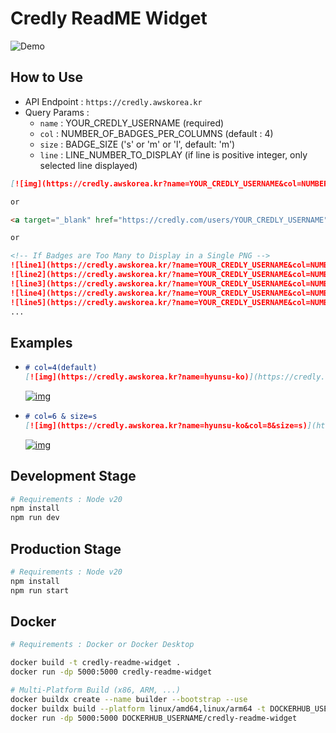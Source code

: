 # Credly ReadME Widget
![Demo](https://credly.awskorea.kr?name=seungryel-sim&size=s&col=3&line=1)

## How to Use
- API Endpoint : `https://credly.awskorea.kr`
- Query Params :
    - `name` : YOUR_CREDLY_USERNAME (required)
    - `col` : NUMBER_OF_BADGES_PER_COLUMNS (default : 4)
    - `size` : BADGE_SIZE ('s' or 'm' or 'l', default: 'm')
    - `line` : LINE_NUMBER_TO_DISPLAY (if line is positive integer, only selected line displayed)

```markdown
[![img](https://credly.awskorea.kr?name=YOUR_CREDLY_USERNAME&col=NUMBER_OF_BADGES_PER_COLUMNS&size=BADGE_SIZE)](https://credly.com/users/YOUR_CREDLY_USERNAME)

or

<a target="_blank" href="https://credly.com/users/YOUR_CREDLY_USERNAME"><img src="https://credly.awskorea.kr?name=YOUR_CREDLY_USERNAME&col=NUMBER_OF_BADGES_PER_COLUMNS&size=BADGE_SIZE" /></a>

or

<!-- If Badges are Too Many to Display in a Single PNG -->
![line1](https://credly.awskorea.kr/?name=YOUR_CREDLY_USERNAME&col=NUMBER_OF_BADGES_PER_COLUMNS&line=1)<br/>
![line2](https://credly.awskorea.kr/?name=YOUR_CREDLY_USERNAME&col=NUMBER_OF_BADGES_PER_COLUMNS&line=2)<br/>
![line3](https://credly.awskorea.kr/?name=YOUR_CREDLY_USERNAME&col=NUMBER_OF_BADGES_PER_COLUMNS&line=3)<br/>
![line4](https://credly.awskorea.kr/?name=YOUR_CREDLY_USERNAME&col=NUMBER_OF_BADGES_PER_COLUMNS&line=4)<br/>
![line5](https://credly.awskorea.kr/?name=YOUR_CREDLY_USERNAME&col=NUMBER_OF_BADGES_PER_COLUMNS&line=5)<br/>
...
```

## Examples
- ```markdown
  # col=4(default)
  [![img](https://credly.awskorea.kr?name=hyunsu-ko)](https://credly.com/users/hyunsu-ko)
  ```
  [![img](https://credly.awskorea.kr?name=hyunsu-ko)](https://credly.com/users/hyunsu-ko)
- ```markdown
  # col=6 & size=s
  [![img](https://credly.awskorea.kr?name=hyunsu-ko&col=8&size=s)](https://credly.com/users/hyunsu-ko)
  ```
  [![img](https://credly.awskorea.kr?name=hyunsu-ko&col=8&size=s)](https://credly.com/users/hyunsu-ko)

## Development Stage
```bash
# Requirements : Node v20
npm install
npm run dev
```

## Production Stage
```bash
# Requirements : Node v20
npm install
npm run start
```

## Docker
```bash
# Requirements : Docker or Docker Desktop

docker build -t credly-readme-widget .
docker run -dp 5000:5000 credly-readme-widget

# Multi-Platform Build (x86, ARM, ...)
docker buildx create --name builder --bootstrap --use
docker buildx build --platform linux/amd64,linux/arm64 -t DOCKERHUB_USERNAME/credly-readme-widget --push .
docker run -dp 5000:5000 DOCKERHUB_USERNAME/credly-readme-widget
```
